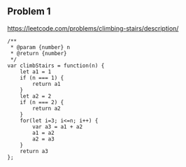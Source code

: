 ## Problem 1
https://leetcode.com/problems/climbing-stairs/description/

```
/**
 * @param {number} n
 * @return {number}
 */
var climbStairs = function(n) {
    let a1 = 1
    if (n === 1) {
        return a1
    }
    let a2 = 2
    if (n === 2) {
        return a2
    }
    for(let i=3; i<=n; i++) {
        var a3 = a1 + a2
        a1 = a2
        a2 = a3
    }
    return a3
};
```
